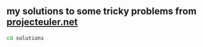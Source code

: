 ## my solutions to some tricky problems from [projecteuler.net](www.projecteuler.net)

```bash
cd solutions
```
